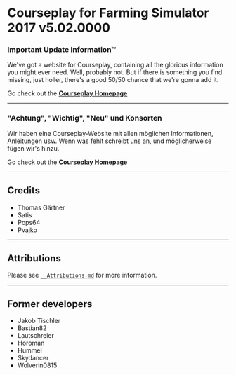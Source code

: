 # Courseplay for Farming Simulator 2017 v5.02.0000

### Important Update Information™
We've got a website for Courseplay, containing all the glorious information you might ever need. Well, probably not. But if there is something you find missing, just holler, there's a good 50/50 chance that we're gonna add it.

Go check out the **[Courseplay Homepage][CP Website Link]**

----
### "Achtung", "Wichtig", "Neu" und Konsorten
Wir haben eine Courseplay-Website mit allen möglichen Informationen, Anleitungen usw. Wenn was fehlt schreibt uns an, und möglicherweise fügen wir's hinzu.

Go check out the **[Courseplay Homepage][CP Website Link]**

[CP Website Link]: http://courseplay.github.com/courseplay/

___

## Credits  
* Thomas Gärtner
* Satis
* Pops64
* Pvajko

___

## Attributions
Please see [`__Attributions.md`](https://github.com/Courseplay/courseplay/blob/master/__Attributions.md) for more information.
___

## Former developers
* Jakob Tischler  
* Bastian82
* Lautschreier
* Horoman
* Hummel
* Skydancer
* Wolverin0815
